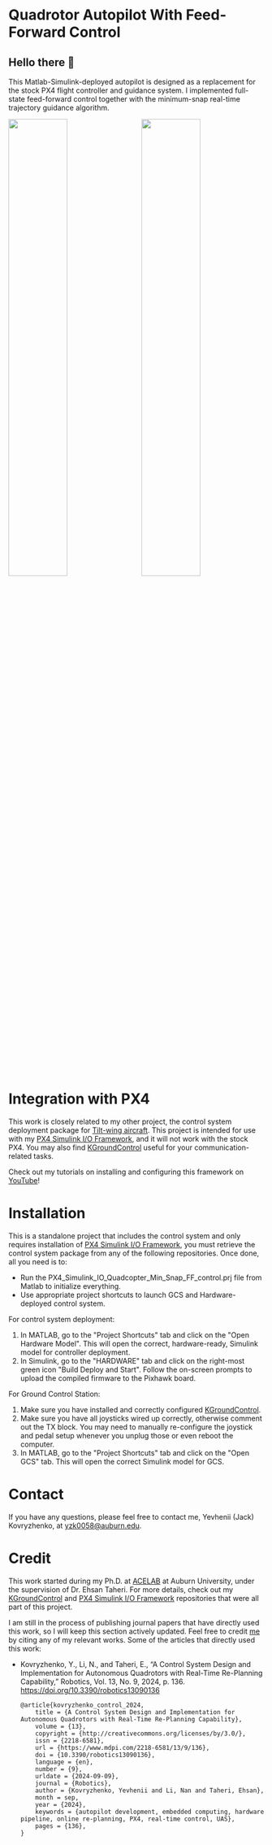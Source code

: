 # Quadrotor Autopilot With Feed-Forward Control

## Hello there 👋

This Matlab-Simulink-deployed autopilot is designed as a replacement for the stock PX4 flight controller and guidance system. I implemented
full-state feed-forward control together with the minimum-snap real-time trajectory guidance algorithm. 

<p float="center">
  <img src="git_figures/figure_8_example.gif" width="48%" />
  <img align="right" src="git_figures/replanning_example.gif" width="48%" /> 
</p>

# Integration with PX4
This work is closely related to my other project, the control system deployment package for [Tilt-wing aircraft](https://github.com/YevheniiKovryzhenko/RRTV_TiltWing.git). 
This project is intended for use with my [PX4 Simulink I/O Framework](https://github.com/YevheniiKovryzhenko/PX4_SIMULINK_IO_Framework.git), and it will not work with the stock PX4.
You may also find [KGroundControl](https://github.com/YevheniiKovryzhenko/KGroundControl.git) useful for your communication-related tasks. 

Check out my tutorials on installing and configuring this framework on [YouTube](https://www.youtube.com/playlist?list=PLgxIoIw6ONumELvafBonHBceTzPIK5T5j)!

# Installation 
This is a standalone project that includes the control system and only requires installation of [PX4 Simulink I/O Framework](https://github.com/YevheniiKovryzhenko/PX4_SIMULINK_IO_Framework.git), you must retrieve the control system package from any of the following repositories.
Once done, all you need is to:
* Run the PX4_Simulink_IO_Quadcopter_Min_Snap_FF_control.prj file from Matlab to initialize everything.
* Use appropriate project shortcuts to launch GCS and Hardware-deployed control system.  

For control system deployment: 
1. In MATLAB, go to the "Project Shortcuts" tab and click on the "Open Hardware Model". This will open the correct, hardware-ready, Simulink model for controller deployment.
2. In Simulink, go to the "HARDWARE" tab and click on the right-most green icon "Build Deploy and Start". Follow the on-screen prompts to upload the compiled firmware to the Pixhawk board.

For Ground Control Station:
1. Make sure you have installed and correctly configured [KGroundControl](https://github.com/YevheniiKovryzhenko/KGroundControl.git).
2. Make sure you have all joysticks wired up correctly, otherwise comment out the TX block. You may need to manually re-configure the joystick and pedal setup whenever you unplug those or even reboot the computer.  
3. In MATLAB, go to the "Project Shortcuts" tab and click on the "Open GCS" tab. This will open the correct Simulink model for GCS.

# Contact
If you have any questions, please feel free to contact me, Yevhenii (Jack) Kovryzhenko, at yzk0058@auburn.edu.

# Credit
This work started during my Ph.D. at [ACELAB](https://etaheri0.wixsite.com/acelabauburnuni) at Auburn University, under the supervision of Dr. Ehsan Taheri.
For more details, check out my [KGroundControl](https://github.com/YevheniiKovryzhenko/KGroundControl.git) and [PX4 Simulink I/O Framework](https://github.com/YevheniiKovryzhenko/PX4_SIMULINK_IO_Framework.git) repositories that
were all part of this project. 

I am still in the process of publishing journal papers that have directly used this work, so I will keep this section actively updated. Feel free to credit [me](https://scholar.google.com/citations?user=P812qiUAAAAJ&hl=en) by citing any of my relevant works.
Some of the articles that directly used this work:
* Kovryzhenko, Y., Li, N., and Taheri, E., “A Control System Design and Implementation for Autonomous Quadrotors with Real-Time Re-Planning Capability,” Robotics, Vol. 13, No. 9, 2024, p. 136. https://doi.org/10.3390/robotics13090136
    ```
  	@article{kovryzhenko_control_2024,
    	title = {A Control System Design and Implementation for Autonomous Quadrotors with Real-Time Re-Planning Capability},
    	volume = {13},
    	copyright = {http://creativecommons.org/licenses/by/3.0/},
    	issn = {2218-6581},
    	url = {https://www.mdpi.com/2218-6581/13/9/136},
    	doi = {10.3390/robotics13090136},
    	language = {en},
    	number = {9},
    	urldate = {2024-09-09},
    	journal = {Robotics},
    	author = {Kovryzhenko, Yevhenii and Li, Nan and Taheri, Ehsan},
    	month = sep,
    	year = {2024},
    	keywords = {autopilot development, embedded computing, hardware pipeline, online re-planning, PX4, real-time control, UAS},
    	pages = {136},
    }
  	```
